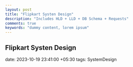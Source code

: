 ```yaml
---
layout: post
title: "Flipkart Systen Design"
description: "Includes HLD + LLD + DB Schema + Requests"
comments: true
keywords: "dummy content, lorem ipsum"
---
```


## Flipkart Systen Design
date: 2023-10-19 23:41:00 +05:30
tags: SystemDesign 
